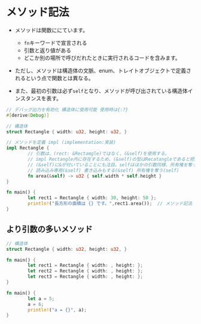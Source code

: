 # メソッド記法

+ メソッドは関数ににています。
  + `fn`キーワードで宣言される
  + 引数と返り値がある
  + どこか別の場所で呼びだれたときに実行されるコードを含みます。

+ ただし、メソッドは構造体の文脈、enum、トレイトオブジェクトで定義されるという点で関数とは異なる。
+ また、最初の引数は必ず`self`となり、メソッドが呼び出されている構造体インスタンスを表す。

```rust 
// デバッグ出力を有効化 構造体に使用可能 使用時は{:?}
#[derive(Debug)]

// 構造体
struct Rectangle { width: u32, height: u32, }

// メソッドを定義 impl (implementation:実装)
impl Rectangle {
        // 引数は、(rect: &Rectamgle)ではなく、(&self)を使用する。
        // impl Rectangle内に存在するため、(&self)の型はRecatangleであると把握されている。
        // (&self)に&が付いていることにも注目。selfはほかの引数同様、所有権を奪ったり借用することができる。
        // 読み込み専用(&self) 書き込みもする(&self) 所有権を奪う(self)
        fn area(&self) -> u32 { self.width * self.height }
}

fn main() {
        let rect1 = Rectangle { width: 30, height: 50 };
        println!("長方形の面積は {} です。",rect1.area());  // メソッド記法
}
```

## より引数の多いメソッド

```rust
// 構造体
struct Rectangle { width: u32, height: u32, }

fn main() {
        let rect1 = Rectangle { width: , height: };
        let rect2 = Rectangle { width: , height: };
        let rect3 = Rectangle { width: , height: };
}

```

```rust
fn main() {
        let a = 5;
        a = 6;
        println!("a = {}", a);
}
```
